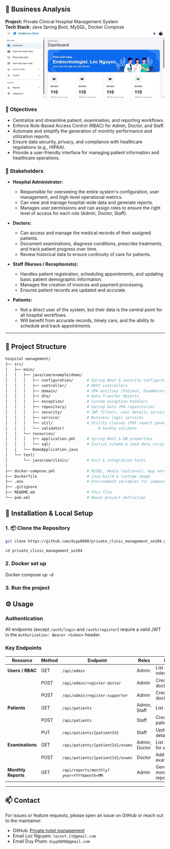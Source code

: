 ## 📝 Business Analysis

**Project:** Private Clinical Hospital Management System  
**Tech Stack:** Java Spring Boot, MySQL, Docker Compose  
![Private Clinic Management](media/clinic.jpeg)

### 🎯 Objectives
- Centralize and streamline patient, examination, and reporting workflows.
- Enforce Role-Based Access Control (RBAC) for Admin, Doctor, and Staff.
- Automate and simplify the generation of monthly performance and utilization reports.
- Ensure data security, privacy, and compliance with healthcare regulations (e.g., HIPAA).
- Provide a user-friendly interface for managing patient information and healthcare operations.

### 👥 Stakeholders
- **Hospital Administrator:**  
  - Responsible for overseeing the entire system's configuration, user management, and high-level operational metrics.
  - Can view and manage hospital-wide data and generate reports.
  - Manages user permissions and can assign roles to ensure the right level of access for each role (Admin, Doctor, Staff).

- **Doctors:**  
  - Can access and manage the medical records of their assigned patients.
  - Document examinations, diagnose conditions, prescribe treatments, and track patient progress over time.
  - Review historical data to ensure continuity of care for patients.

- **Staff (Nurses / Receptionists):**  
  - Handles patient registration, scheduling appointments, and updating basic patient demographic information.
  - Manages the creation of invoices and payment processing.
  - Ensures patient records are updated and accurate.

- **Patients:**  
  - Not a direct user of the system, but their data is the central point for all hospital workflows.
  - Will benefit from accurate records, timely care, and the ability to schedule and track appointments.

---


## 📁 Project Structure

```bash
hospital-management/
├── src/
│   ├── main/
│   │   ├── java/com/example/demo/
│   │   │   ├── configuration/      # Spring Boot & security configurations
│   │   │   ├── controller/         # REST controllers
│   │   │   ├── domain/             # JPA entities (Patient, ExamRecord, User, Role)
│   │   │   ├── dto/                # Data Transfer Objects
│   │   │   ├── exception/          # Custom exception handlers
│   │   │   ├── repository/         # Spring Data JPA repositories
│   │   │   ├── security/           # JWT filters, user details service
│   │   │   ├── service/            # Business logic services
│   │   │   └── util/               # Utility classes (PDF report generator, mappers)
│   │   │   └── validator/               # handle validate
│   │   └── resources/
│   │   │   ├── application.yml     # Spring Boot & DB properties
│   │   │   └── sql/                # Initial schema & seed data scripts
│   │   └── DemoApplication.java
│   └── test/
│       └── java/com/clinic/        # Unit & integration tests
│
├── docker-compose.yml              # MySQL, Redis (optional), App service definitions
├── Dockerfile                      # Java build & runtime image
├── .env                            # Environment variables for compose
├── .gitignore
├── README.md                       # This file
└── pom.xml                         # Maven project definition
```
## 🚀 Installation & Local Setup

### 1. 📦 Clone the Repository

```bash
git clone https://github.com/duyp6090/private_clinic_management_se104.git

```

```
cd private_clinic_management_se104

```
### 2. Docker set up
Docker compose up -d

### 3. Run the project
## ⚙️ Usage

### Authentication

All endpoints (except `/auth/login` and `/auth/register`) require a valid JWT in the `Authorization: Bearer <token>` header.

### Key Endpoints

| Resource                  | Method | Endpoint                                              | Roles          | Description                                 |
|---------------------------|--------|-------------------------------------------------------|----------------|---------------------------------------------|
| **Users / RBAC**          | GET    | `/api/admin`                                          | Admin          | List all users & roles                     |
|                           | POST   | `/api/admin/register-doctor`                          | Admin          | Create a new doctor                         |
|                           | POST   | `/api/admin/register-supporter`                       | Admin          | Create a new doctor                         |
| **Patients**              | GET    | `/api/patients`                                       | Admin, Staff   | List all patients                           |
|                           | POST   | `/api/patients`                                       | Staff          | Create a new patient record                 |
|                           | PUT    | `/api/patients/{patientId}`                           | Staff          | Update patient details                      |
| **Examinations**          | GET    | `/api/patients/{patientId}/exams`                     | Admin, Doctor  | List exam records for a patient             |
|                           | POST   | `/api/patients/{patientId}/exams`                     | Doctor         | Add a new examination record                |
| **Monthly Reports**       | GET    | `/api/reports/monthly?year=YYYY&month=MM`             | Admin          | Generate/download monthly summary report    |

---
## 📫 Contact

For issues or feature requests, please open an issue on GitHub or reach out to the maintainer:

- GitHub: [Private hotel management](https://github.com/duyp6090/private_clinic_management_se104)  
- Email Loc Nguyen: `locnvt.it@gmail.com`
- Email Duy Pham: `duyp6090@gmail.com`


